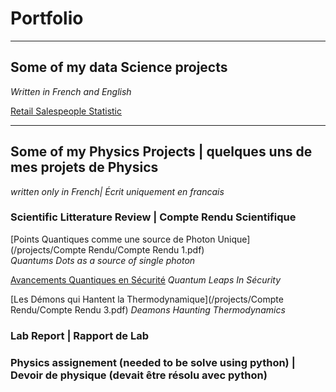 # Portfolio

---

## Some of my data Science projects
_Written in French and English_

[Retail Salespeople Statistic](/sample_page)


---

## Some of my Physics Projects | quelques uns de mes projets de Physics
_written only in French| Écrit uniquement en francais_


### Scientific Litterature Review | Compte Rendu Scientifique

[Points Quantiques comme une source de Photon Unique](/projects/Compte Rendu/Compte Rendu 1.pdf) \
_Quantums Dots as a source of single photon_ 

[Avancements Quantiques en Sécurité](/projects/Compte_Rendu/Compte_Rendu_2)
_Quantum Leaps In Sécurity_ 

[Les Démons qui Hantent la Thermodynamique](/projects/Compte Rendu/Compte Rendu 3.pdf)
_Deamons Haunting Thermodynamics_

### Lab Report | Rapport de Lab


### Physics assignement (needed to be solve using python) | Devoir de physique (devait être résolu avec python)


